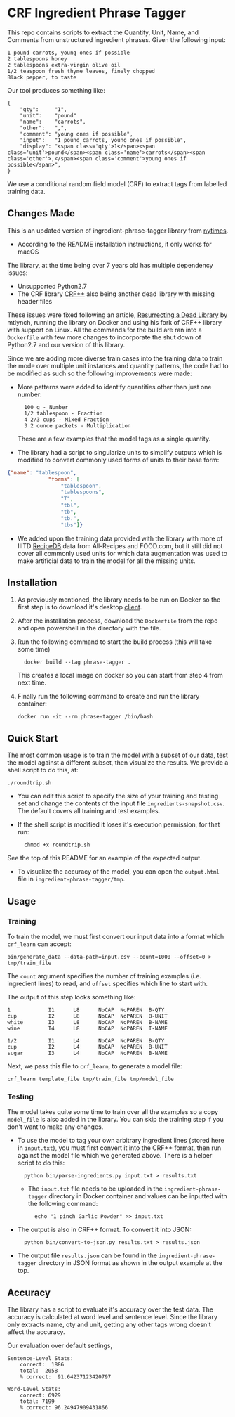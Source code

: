 # CRF Ingredient Phrase Tagger

This repo contains scripts to extract the Quantity, Unit, Name, and Comments
from unstructured ingredient phrases. Given the following input:

    1 pound carrots, young ones if possible
    2 tablespoons honey
    2 tablespoons extra-virgin olive oil
    1/2 teaspoon fresh thyme leaves, finely chopped
    Black pepper, to taste

Our tool produces something like:

    {
        "qty":     "1",
        "unit":    "pound"
        "name":    "carrots",
        "other":   ",",
        "comment": "young ones if possible",
        "input":   "1 pound carrots, young ones if possible",
        "display": "<span class='qty'>1</span><span class='unit'>pound</span><span class='name'>carrots</span><span class='other'>,</span><span class='comment'>young ones if possible</span>",
    }

We use a conditional random field model (CRF) to extract tags from labelled
training data.

## Changes Made

This is an updated version of ingredient-phrase-tagger library from [nytimes][4]. 
* According to the README installation instructions, it only works for macOS

The library, at the time being over 7 years old has multiple dependency issues:
* Unsupported Python2.7
* The CRF library [CRF++][1] also being another dead library with missing header files

These issues were fixed following an article, [Resurrecting a Dead Library][2] by mtlynch, running
the library on Docker and using his fork of CRF++ library with support on Linux. All the commands for
the build are ran into a `Dockerfile` with few more changes to incorporate the shut down of Python2.7 and our version of this library.

Since we are adding more diverse train cases into the training data to train the mode over
multiple unit instances and quantity patterns, the code had to be modified as such so the following
improvements were made:

* More patterns were added to identify quantities other than just one number:

        100 g - Number
        1/2 tablespoon - Fraction
        4 2/3 cups - Mixed Fraction
        3 2 ounce packets - Multiplication
  
  These are a few examples that the model tags as a single quantity.

* The library had a script to singularize units to simplify outputs which is modified
to convert commonly used forms of units to their base form:
```json
{"name": "tablespoon",
             "forms": [
                 "tablespoon",
                 "tablespoons",
                 "T",
                 "tbl",
                 "tb",
                 "tb.",
                 "tbs"]}
```

* We added upon the training data provided with the library with more of
IIITD [RecipeDB][3] data from All-Recipes and FOOD.com, but it still did not cover all commonly used
units for which data augmentation was used to make artificial data to train the model for all the missing
units.

## Installation

1. As previously mentioned, the library needs to be run on Docker so the first step is to download it's desktop [client][5].
2. After the installation process, download the `Dockerfile` from the repo and open powershell in the directory with the file.
3. Run the following command to start the build process (this will take some time)

         docker build --tag phrase-tagger .
   
   This creates a local image on docker so you can start from step 4 from next time.
4. Finally run the following command to create and run the library container:

       docker run -it --rm phrase-tagger /bin/bash

## Quick Start

The most common usage is to train the model with a subset of our data, test the
model against a different subset, then visualize the results. We provide a shell
script to do this, at:

    ./roundtrip.sh

* You can edit this script to specify the size of your training and testing set and change the contents of the input file `ingredients-snapshot.csv`.
The default covers all training and test examples.
* If the shell script is modified it loses it's execution permission, for that run:

        chmod +x roundtrip.sh

See the top of this README for an example of the expected output.
* To visualize the accuracy of the model, you can open the `output.html` file in `ingredient-phrase-tagger/tmp`.

## Usage

### Training

To train the model, we must first convert our input data into a format which
`crf_learn` can accept:

    bin/generate_data --data-path=input.csv --count=1000 --offset=0 > tmp/train_file

The `count` argument specifies the number of training examples (i.e. ingredient
lines) to read, and `offset` specifies which line to start with.

The output of this step looks something like:

    1            I1      L8      NoCAP  NoPAREN  B-QTY
    cup          I2      L8      NoCAP  NoPAREN  B-UNIT
    white        I3      L8      NoCAP  NoPAREN  B-NAME
    wine         I4      L8      NoCAP  NoPAREN  I-NAME

    1/2          I1      L4      NoCAP  NoPAREN  B-QTY
    cup          I2      L4      NoCAP  NoPAREN  B-UNIT
    sugar        I3      L4      NoCAP  NoPAREN  B-NAME


Next, we pass this file to `crf_learn`, to generate a model file:

    crf_learn template_file tmp/train_file tmp/model_file


### Testing

The model takes quite some time to train over all the examples so a copy `model_file` is also
added in the library. You can skip the training step if you don't want to make any changes.

* To use the model to tag your own arbitrary ingredient lines (stored here in
`input.txt`), you must first convert it into the CRF++ format, then run against
the model file which we generated above. There is a helper script to do this:

        python bin/parse-ingredients.py input.txt > results.txt
  * The `input.txt` file needs to be uploaded in the `ingredient-phrase-tagger` directory in Docker container
    and values can be inputted with the following command:

          echo "1 pinch Garlic Powder" >> input.txt

* The output is also in CRF++ format. To convert it into JSON:

        python bin/convert-to-json.py results.txt > results.json

* The output file `results.json` can be found in the `ingredient-phrase-tagger` directory in JSON format
  as shown in the output example at the top.

## Accuracy

The library has a script to evaluate it's accuracy over the test data. The accuracy is calculated at word level and sentence level.
Since the library only extracts name, qty and unit, getting any other tags wrong doesn't affect the accuracy.

Our evaluation over default settings,

```
Sentence-Level Stats:
	correct:  1886
	total:  2058
	% correct:  91.64237123420797

Word-Level Stats:
	correct: 6929
	total: 7199
	% correct: 96.24947909431866
```





[1]:    https://taku910.github.io/crfpp/
[2]:    https://mtlynch.io/resurrecting-1/
[3]:    https://github.com/cosylabiiit/Recipedb-companion-data/tree/master
[4]:    https://github.com/nytimes/ingredient-phrase-tagger/tree/master
[5]:    https://www.docker.com/products/docker-desktop/

